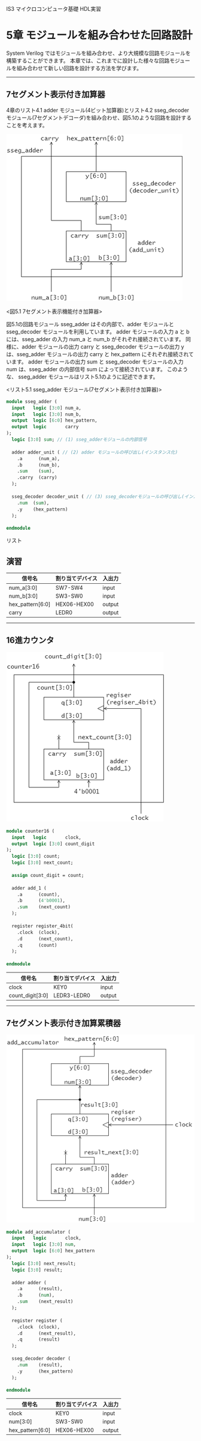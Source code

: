 IS3 マイクロコンピュータ基礎 HDL実習

# 5章 モジュールを組み合わせた回路設計

System Verilog ではモジュールを組み合わせ、より大規模な回路モジュールを構築することができます。
本章では、これまでに設計した様々な回路モジュールを組み合わせて新しい回路を設計する方法を学びます。

---
## 7セグメント表示付き加算器

4章のリスト4.1 adder モジュール(4ビット加算器)とリスト4.2 sseg_decoder モジュール(7セグメントデコーダ)を組み合わせ、図5.1のような回路を設計することを考えます。

![7セグメント表示機能付き加算器](./assets/sseg_adder.png "7セグメント表示機能付き加算器")

<図5.1 7セグメント表示機能付き加算器>

図5.1の回路モジュール sseg_adder はその内部で、adder モジュールと sseg_decoder モジュールを利用しています。
adder モジュールの入力 a と b には、sseg_adder の入力 num_a と num_b がそれぞれ接続されています。
同様に、adder モジュールの出力 carry と sseg_decoder モジュールの出力 y は、sseg_adder モジュールの出力 carry と hex_pattern にそれぞれ接続されています。
adder モジュールの出力 sum と sseg_decoder モジュールの入力 num は、sseg_adder の内部信号 sum によって接続されています。
このような、 sseg_adder モジュールはリスト5.1のように記述できます。

<リスト5.1 sseg_adder モジュール(7セグメント表示付き加算器)>

```SystemVerilog
module sseg_adder (
  input   logic [3:0] num_a,
  input   logic [3:0] num_b,
  output  logic [6:0] hex_pattern,
  output  logic       carry
);
  logic [3:0] sum; // (1) sseg_adderモジュールの内部信号

  adder adder_unit ( // (2) adder モジュールの呼び出し(インスタンス化)
    .a      (num_a),
    .b      (num_b),
    .sum    (sum),
    .carry  (carry)
  );

  sseg_decoder decoder_unit ( // (3) sseg_decoderモジュールの呼び出し(インスタンス化)
    .num  (sum),
    .y    (hex_pattern)
  );  

endmodule
```

リスト

## 演習

|信号名|割り当てデバイス|入出力|
|------|----------------|------|
|num_a[3:0]       | SW7-SW4     | input |
|num_b[3:0]       | SW3-SW0     | input |
|hex_pattern[6:0] | HEX06-HEX00 | output |
|carry            | LEDR0       | output |



---
## 16進カウンタ

![16進カウンタ](./assets/counter16.png "16進カウンタ")


```SystemVerilog
module counter16 (
  input   logic       clock,
  output  logic [3:0] count_digit  
);
  logic [3:0] count;
  logic [3:0] next_count;

  assign count_digit = count;

  adder add_1 (
    .a      (count),
    .b      (4'b0001),
    .sum    (next_count)
  );

  register register_4bit(
    .clock  (clock),
    .d      (next_count),
    .q      (count)
  );

endmodule
```


|信号名|割り当てデバイス|入出力|
|------|----------------|------|
|clock            | KEY0        | input |
|count_digit[3:0] | LEDR3-LEDR0 | output |

---
## 7セグメント表示付き加算累積器


![7セグメント表示付き加算累積器](./assets/add_accumulator.png "7セグメント表示付き加算累積器")

```SystemVerilog
module add_accumulator (
  input   logic       clock,
  input   logic [3:0] num,  
  output  logic [6:0] hex_pattern
);
  logic [3:0] next_result;
  logic [3:0] result;

  adder adder (
    .a      (result),
    .b      (num),
    .sum    (next_result)
  );

  register register (
    .clock  (clock),
    .d      (next_result),
    .q      (result)
  );

  sseg_decoder decoder (
    .num    (result),
    .y      (hex_pattern)
  );

endmodule
```


|信号名|割り当てデバイス|入出力|
|------|----------------|------|
|clock            | KEY0        | input |
|num[3:0]         | SW3-SW0     | input |
|hex_pattern[6:0] | HEX06-HEX00 | output |
